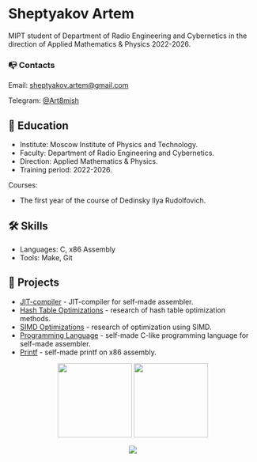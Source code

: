 # Sheptyakov Artem
MIPT student of Department of Radio Engineering and Cybernetics in the direction of Applied Mathematics & Physics 2022-2026.

### :mailbox_with_no_mail: Contacts
Email: sheptyakov.artem@gmail.com

Telegram: <a href='mailto:roman.https://t.me/Art8mish'>@Art8mish</a>

## :microscope: Education
* Institute: Moscow Institute of Physics and Technology.
* Faculty: Department of Radio Engineering and Cybernetics.
* Direction: Applied Mathematics & Physics.
* Training period: 2022-2026.

Courses:
- The first year of the course of Dedinsky Ilya Rudolfovich.

## 🛠 Skills
*   Languages: C, x86 Assembly
*   Tools: Make, Git

## :scroll: Projects
*   [JIT-compiler](https://github.com/Art8mish/JIT-compiler) - JIT-compiler for self-made assembler.
*   [Hash Table Optimizations](https://github.com/javarushcommunity/javarush-telegrambot) - research of hash table optimization methods.
*   [SIMD Optimizations](https://github.com/Art8mish/SIMD) - research of optimization using SIMD.
*   [Programming Language](https://github.com/Art8mish/Language) - self-made C-like programming language for self-made assembler.
*   [Printf](https://github.com/Art8mish/printf) - self-made printf on x86 assembly.

<p align='center'>
   <a href="https://github-readme-stats.vercel.app/api?username=Art8mish&show_icons=true&count_private=true"><img
           height=150
           src="https://github-readme-stats.vercel.app/api?username=Art8mish&show_icons=true&count_private=true"/></a>
   <a href="https://github.com/Art8mish/github-readme-stats"><img height=150
                                                                  src="https://github-readme-stats.vercel.app/api/top-langs/?username=Art8mish&layout=compact"/></a>
</p>

<p align='center'>
   <a href="https://t.me/Art8mish">
       <img src="https://img.shields.io/badge/Telegram-2CA5E0?style=for-the-badge&logo=telegram&logoColor=white"/>
   </a>
</p>
